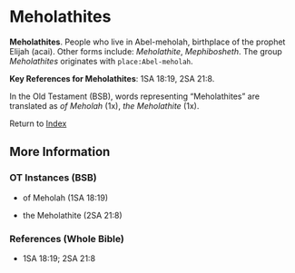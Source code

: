 # Meholathites
**Meholathites**. 
People who live in Abel-meholah, birthplace of the prophet Elijah (acai). 
Other forms include: 
*Meholathite*, *Mephibosheth*. 
The group _Meholathites_ originates with `place:Abel-meholah`. 


**Key References for Meholathites**: 
1SA 18:19, 2SA 21:8. 


In the Old Testament (BSB), words representing “Meholathites” are translated as 
*of Meholah* (1x), *the Meholathite* (1x). 




Return to [Index](00-Index.md)

## More Information

### OT Instances (BSB)

* of Meholah (1SA 18:19)

* the Meholathite (2SA 21:8)



### References (Whole Bible)

* 1SA 18:19; 2SA 21:8



